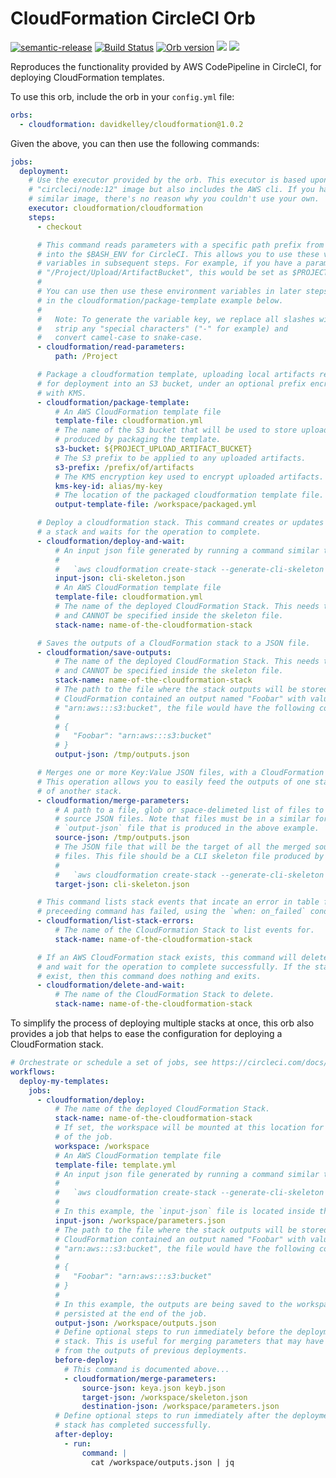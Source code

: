 # CloudFormation CircleCI Orb

[![semantic-release](https://img.shields.io/badge/%20%20%F0%9F%93%A6%F0%9F%9A%80-semantic--release-e10079.svg)](https://github.com/semantic-release/semantic-release) [![Build Status](https://travis-ci.org/davidkelley/cloudformation-orb.svg?branch=master)](https://travis-ci.org/davidkelley/cloudformation-orb) [![Orb version](https://img.shields.io/endpoint.svg?url=https://badges.circleci.io/orb/davidkelley/cloudformation)](https://circleci.com/orbs/registry/orb/davidkelley/cloudformation) [![](https://images.microbadger.com/badges/image/davidkelley/cloudformation-orb.svg)](https://microbadger.com/images/davidkelley/cloudformation-orb "Docker Image") [![](https://images.microbadger.com/badges/version/davidkelley/cloudformation-orb.svg)](https://microbadger.com/images/davidkelley/cloudformation-orb "Docker Version")

Reproduces the functionality provided by AWS CodePipeline in CircleCI, for deploying CloudFormation templates.

To use this orb, include the orb in your `config.yml` file:

```yaml
orbs:
  - cloudformation: davidkelley/cloudformation@1.0.2
```

Given the above, you can then use the following commands:

```yaml
jobs:
  deployment:
    # Use the executor provided by the orb. This executor is based upon the
    # "circleci/node:12" image but also includes the AWS cli. If you have a
    # similar image, there's no reason why you couldn't use your own.
    executor: cloudformation/cloudformation
    steps:
      - checkout

      # This command reads parameters with a specific path prefix from SSM Parameter Store 
      # into the $BASH_ENV for CircleCI. This allows you to use these values as environment 
      # variables in subsequent steps. For example, if you have a parameter with the name
      # "/Project/Upload/ArtifactBucket", this would be set as $PROJECT_UPLOAD_ARTIFACT_BUCKET.
      # 
      # You can use then use these environment variables in later steps, as demonstrated
      # in the cloudformation/package-template example below.
      # 
      #   Note: To generate the variable key, we replace all slashes with underscores, 
      #   strip any "special characters" ("-" for example) and 
      #   convert camel-case to snake-case.
      - cloudformation/read-parameters:
          path: /Project

      # Package a cloudformation template, uploading local artifacts required
      # for deployment into an S3 bucket, under an optional prefix encrypted
      # with KMS.
      - cloudformation/package-template:
          # An AWS CloudFormation template file
          template-file: cloudformation.yml
          # The name of the S3 bucket that will be used to store uploaded artifacts
          # produced by packaging the template.
          s3-bucket: ${PROJECT_UPLOAD_ARTIFACT_BUCKET}
          # The S3 prefix to be applied to any uploaded artifacts.
          s3-prefix: /prefix/of/artifacts
          # The KMS encryption key used to encrypt uploaded artifacts. This is required.
          kms-key-id: alias/my-key
          # The location of the packaged cloudformation template file.
          output-template-file: /workspace/packaged.yml

      # Deploy a cloudformation stack. This command creates or updates
      # a stack and waits for the operation to complete.
      - cloudformation/deploy-and-wait:
          # An input json file generated by running a command similar to:
          # 
          #   `aws cloudformation create-stack --generate-cli-skeleton > cli-skeleton.json`
          input-json: cli-skeleton.json
          # An AWS CloudFormation template file
          template-file: cloudformation.yml
          # The name of the deployed CloudFormation Stack. This needs to be present
          # and CANNOT be specified inside the skeleton file.
          stack-name: name-of-the-cloudformation-stack

      # Saves the outputs of a CloudFormation stack to a JSON file.
      - cloudformation/save-outputs:
          # The name of the deployed CloudFormation Stack. This needs to be present
          # and CANNOT be specified inside the skeleton file.
          stack-name: name-of-the-cloudformation-stack
          # The path to the file where the stack outputs will be stored. If the 
          # CloudFormation contained an output named "Foobar" with value 
          # "arn:aws:::s3:bucket", the file would have the following contents:
          # 
          # {
          #   "Foobar": "arn:aws:::s3:bucket"
          # }
          output-json: /tmp/outputs.json

      # Merges one or more Key:Value JSON files, with a CloudFormation skeleton file.
      # This operation allows you to easily feed the outputs of one stack, into the parameters
      # of another stack.
      - cloudformation/merge-parameters:
          # A path to a file, glob or space-delimeted list of files to use as 
          # source JSON files. Note that files must be in a similar format to the
          # `output-json` file that is produced in the above example.
          source-json: /tmp/outputs.json
          # The JSON file that will be the target of all the merged source JSON
          # files. This file should be a CLI skeleton file produced by running:
          # 
          #   `aws cloudformation create-stack --generate-cli-skeleton > cli-skeleton.json`
          target-json: cli-skeleton.json

      # This command lists stack events that incate an error in table format when a
      # preceeding command has failed, using the `when: on_failed` condition.
      - cloudformation/list-stack-errors:
          # The name of the CloudFormation Stack to list events for.
          stack-name: name-of-the-cloudformation-stack

      # If an AWS CloudFormation stack exists, this command will delete the stack 
      # and wait for the operation to complete successfully. If the stack does not 
      # exist, then this command does nothing and exits.
      - cloudformation/delete-and-wait:
          # The name of the CloudFormation Stack to delete.
          stack-name: name-of-the-cloudformation-stack
```

To simplify the process of deploying multiple stacks at once, this orb also provides a job that helps to ease the configuration for deploying a CloudFormation stack.

```yaml
# Orchestrate or schedule a set of jobs, see https://circleci.com/docs/2.0/workflows/
workflows:
  deploy-my-templates:
    jobs:
      - cloudformation/deploy:
          # The name of the deployed CloudFormation Stack.
          stack-name: name-of-the-cloudformation-stack
          # If set, the workspace will be mounted at this location for the duration
          # of the job.
          workspace: /workspace
          # An AWS CloudFormation template file
          template-file: template.yml
          # An input json file generated by running a command similar to:
          # 
          #   `aws cloudformation create-stack --generate-cli-skeleton > cli-skeleton.json`
          # 
          # In this example, the `input-json` file is located inside the mounted workspace.
          input-json: /workspace/parameters.json
          # The path to the file where the stack outputs will be stored. If the 
          # CloudFormation contained an output named "Foobar" with value 
          # "arn:aws:::s3:bucket", the file would have the following contents:
          # 
          # {
          #   "Foobar": "arn:aws:::s3:bucket"
          # }
          # 
          # In this example, the outputs are being saved to the workspace, which is
          # persisted at the end of the job.
          output-json: /workspace/outputs.json
          # Define optional steps to run immediately before the deployment of the
          # stack. This is useful for merging parameters that may have been produced
          # from the outputs of previous deployments.
          before-deploy:
            # This command is documented above...
            - cloudformation/merge-parameters:
                source-json: keya.json keyb.json
                target-json: /workspace/skeleton.json
                destination-json: /workspace/parameters.json
          # Define optional steps to run immediately after the deployment of the
          # stack has completed successfully.
          after-deploy:
            - run:
                command: |
                  cat /workspace/outputs.json | jq
```